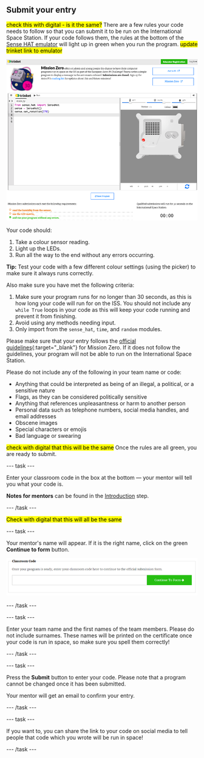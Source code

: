 ## Submit your entry

<mark>check this with digital - is it the same?</mark> There are a few rules your code needs to follow so that you can submit it to be run on the International Space Station. If your code follows them, the rules at the bottom of the [Sense HAT emulator](https://trinket.io/mission-zero) will light up in green when you run the program. <mark>update trinket link to emulator</mark>

![The Mission Zero Trinket pages showing the submission button and the criteria checks on the left. The top two ("read humidity" and "use the LEDs") are in orange text, the bottom one ("runs without any errors") is green.](images/validation.png)

Your code should:

1. Take a colour sensor reading.
2. Light up the LEDs.
3. Run all the way to the end without any errors occurring.

**Tip:** Test your code with a few different colour settings (using the picker) to make sure it always runs correctly.

Also make sure you have met the following criteria:

1. Make sure your program runs for no longer than 30 seconds, as this is how long your code will run for on the ISS. You should not include any `while True` loops in your code as this will keep your code running and prevent it from finishing.
2. Avoid using any methods needing input.
3. Only import from the `sense_hat`, `time`, and `random` modules.

Please make sure that your entry follows the [official guidelines](https://astro-pi.org/mission-zero/guidelines){:target="_blank"} for Mission Zero. If it does not follow the guidelines, your program will not be able to run on the International Space Station.

Please do not include any of the following in your team name or code:

+ Anything that could be interpreted as being of an illegal, a political, or a sensitive nature
+ Flags, as they can be considered politically sensitive
+ Anything that references unpleasantness or harm to another person
+ Personal data such as telephone numbers, social media handles, and email addresses
+ Obscene images
+ Special characters or emojis
+ Bad language or swearing

<mark> check with digital that this will be the same</mark> Once the rules are all green, you are ready to submit.

--- task ---

Enter your classroom code in the box at the bottom — your mentor will tell you what your code is.

**Notes for mentors** can be found in the [Introduction](https://projects.raspberrypi.org/en/projects/astro-pi-mission-zero/0) step.

--- /task ---

<mark>Check with digital that this will all be the same</mark>

--- task ---

Your mentor's name will appear. If it is the right name, click on the green **Continue to form** button.

![Continue to form.](images/continue-to-form.png)

--- /task ---

--- task ---

Enter your team name and the first names of the team members. Please do not include surnames. These names will be printed on the certificate once your code is run in space, so make sure you spell them correctly!

--- /task ---

--- task ---

Press the **Submit** button to enter your code. Please note that a program cannot be changed once it has been submitted.

Your mentor will get an email to confirm your entry.

--- /task ---

--- task ---

If you want to, you can share the link to your code on social media to tell people that code which you wrote will be run in space!

--- /task ---
